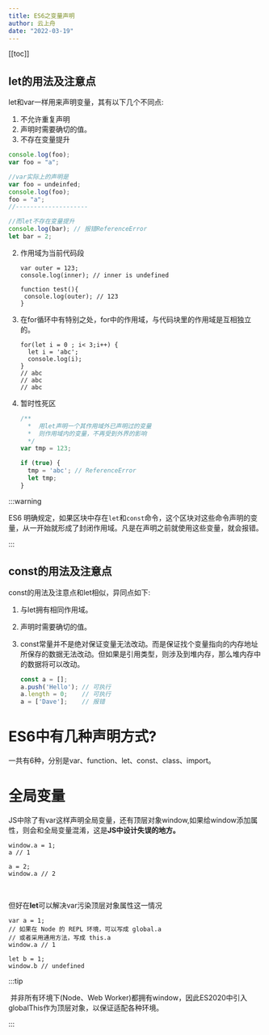```yaml
---
title: ES6之变量声明
author: 云上舟
date: "2022-03-19"
---
```


[[toc]]

## let的用法及注意点

let和var一样用来声明变量，其有以下几个不同点:

1. 不允许重复声明
2. 声明时需要确切的值。
3. 不存在变量提升

```js
console.log(foo);
var foo = "a";

//var实际上的声明是
var foo = undeinfed;
console.log(foo);
foo = "a";
//--------------------

//而let不存在变量提升
console.log(bar); // 报错ReferenceError
let bar = 2;

```

2. 作用域为当前代码段

   ```
   var outer = 123;
   console.log(inner); // inner is undefined
   
   function test(){
    console.log(outer); // 123
   }
   ```

3. 在for循环中有特别之处，for中的作用域，与代码块里的作用域是互相独立的。

   ```
   for(let i = 0 ; i< 3;i++) {
     let i = 'abc';
     console.log(i);
   }
   // abc
   // abc
   // abc
   
   ```

4. 暂时性死区

   ```js
   /**
     *  用let声明一个其作用域外已声明过的变量
     *  则作用域内的变量，不再受到外界的影响
     */
   var tmp = 123;
   
   if (true) {
     tmp = 'abc'; // ReferenceError
     let tmp;
   }
   
   ```



:::warning

ES6 明确规定，如果区块中存在`let`和`const`命令，这个区块对这些命令声明的变量，从一开始就形成了封闭作用域。凡是在声明之前就使用这些变量，就会报错。

:::

## const的用法及注意点

const的用法及注意点和let相似，异同点如下:

1. 与let拥有相同作用域。

2. 声明时需要确切的值。

3. const常量并不是绝对保证变量无法改动。而是保证找个变量指向的内存地址所保存的数据无法改动。但如果是引用类型，则涉及到堆内存，那么堆内存中的数据将可以改动。

   ```js
   const a = [];
   a.push('Hello'); // 可执行
   a.length = 0;    // 可执行
   a = ['Dave'];    // 报错
   ```

   



# ES6中有几种声明方式?

  一共有6种，分别是var、function、let、const、class、import。



# 全局变量

  JS中除了有var这样声明全局变量，还有顶层对象window,如果给window添加属性，则会和全局变量混淆，这是**JS中设计失误的地方。**

```
window.a = 1;
a // 1

a = 2;
window.a // 2
```

<br />

但好在**let**可以解决var污染顶层对象属性这一情况

```
var a = 1;
// 如果在 Node 的 REPL 环境，可以写成 global.a
// 或者采用通用方法，写成 this.a
window.a // 1

let b = 1;
window.b // undefined
```



:::tip

​	并非所有环境下(Node、Web Worker)都拥有window，因此ES2020中引入globalThis作为顶层对象，以保证适配各种环境。

:::

